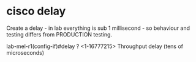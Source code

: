 # cisco delay


Create a delay - in lab everything is sub 1 millisecond - so behaviour and testing differs from PRODUCTION testing.

lab-mel-r1(config-if)#delay ?
  <1-16777215>  Throughput delay (tens of microseconds)

